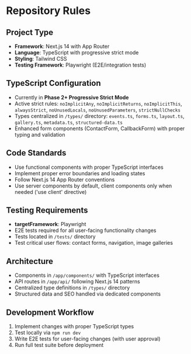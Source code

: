 # Repository Rules

## Project Type
- **Framework**: Next.js 14 with App Router
- **Language**: TypeScript with progressive strict mode
- **Styling**: Tailwind CSS
- **Testing Framework**: Playwright (E2E/integration tests)

## TypeScript Configuration
- Currently in **Phase 2+ Progressive Strict Mode**
- Active strict rules: `noImplicitAny`, `noImplicitReturns`, `noImplicitThis`, `alwaysStrict`, `noUnusedLocals`, `noUnusedParameters`, `strictNullChecks`
- Types centralized in `/types/` directory: `events.ts`, `forms.ts`, `layout.ts`, `gallery.ts`, `metadata.ts`, `structured-data.ts`
- Enhanced form components (ContactForm, CallbackForm) with proper typing and validation

## Code Standards
- Use functional components with proper TypeScript interfaces
- Implement proper error boundaries and loading states  
- Follow Next.js 14 App Router conventions
- Use server components by default, client components only when needed ('use client' directive)

## Testing Requirements
- **targetFramework**: Playwright
- E2E tests required for all user-facing functionality changes
- Tests located in `/tests/` directory
- Test critical user flows: contact forms, navigation, image galleries

## Architecture
- Components in `/app/components/` with TypeScript interfaces
- API routes in `/app/api/` following Next.js 14 patterns
- Centralized type definitions in `/types/` directory
- Structured data and SEO handled via dedicated components

## Development Workflow
1. Implement changes with proper TypeScript types
2. Test locally via `npm run dev`
3. Write E2E tests for user-facing changes (with user approval)
4. Run full test suite before deployment